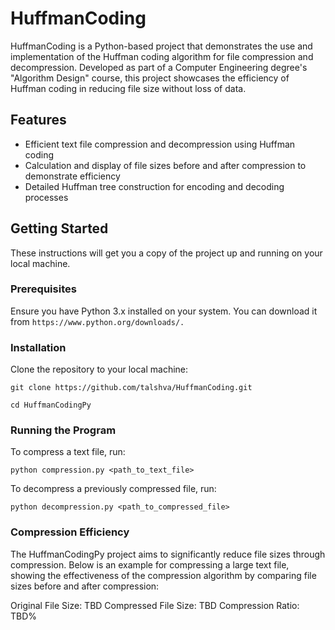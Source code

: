 # HuffmanCoding

HuffmanCoding is a Python-based project that demonstrates the use and implementation of the Huffman coding algorithm for file compression and decompression. Developed as part of a Computer Engineering degree's "Algorithm Design" course, this project showcases the efficiency of Huffman coding in reducing file size without loss of data.

## Features
- Efficient text file compression and decompression using Huffman coding
- Calculation and display of file sizes before and after compression to demonstrate efficiency
- Detailed Huffman tree construction for encoding and decoding processes

## Getting Started
These instructions will get you a copy of the project up and running on your local machine.

### Prerequisites
Ensure you have Python 3.x installed on your system. You can download it from `https://www.python.org/downloads/.`

### Installation
Clone the repository to your local machine:

`git clone https://github.com/talshva/HuffmanCoding.git`

`cd HuffmanCodingPy`

### Running the Program
To compress a text file, run:

`python compression.py <path_to_text_file>`

To decompress a previously compressed file, run:

`python decompression.py <path_to_compressed_file>`

### Compression Efficiency
The HuffmanCodingPy project aims to significantly reduce file sizes through compression. Below is an example for compressing a large text file, showing the effectiveness of the compression algorithm by comparing file sizes before and after compression:

Original File Size: TBD
Compressed File Size: TBD
Compression Ratio: TBD%

